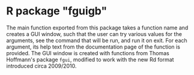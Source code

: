 

# R package "fguigb"

The main function exported from this package takes a function name and creates a
GUI window, such that the user can try various values for the arguments, see the
command that will be run, and run it on exit. For each argument, its help text
from the documentation page of the function is provided.  The GUI window is
created with functions from Thomas Hoffmann's package `fgui`, modified to work
with the new Rd format introduced circa 2009/2010.


